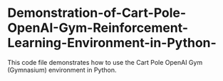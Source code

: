 # Demonstration-of-Cart-Pole-OpenAI-Gym-Reinforcement-Learning-Environment-in-Python-
This code file demonstrates how to use the Cart Pole OpenAI Gym (Gymnasium) environment in Python. 
